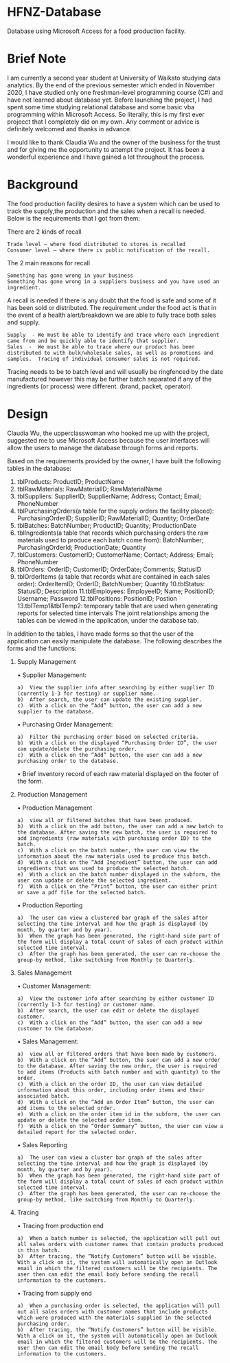 # HFNZ-Database
Database using Microsoft Access for a food production facility.

# Brief Note
I am currently a second year student at University of Waikato studying data analytics.
By the end of the previous semester which ended in November 2020, I have studied only one freshman-level programming course (C#) and have not learned about database yet. 
Before launching the project, I had spent some time studying relational database and some basic vba programming within Microsoft Access. 
So literally, this is my first ever projecct that I completely did on my own. Any comment or advice is definitely welcomed and thanks in advance.

I would like to thank Claudia Wu and the owner of the business for the trust and for giving me the opportunity to attempt the project. It has been a wonderful experience and
I have gained a lot throughout the process.

# Background
The food production facility desires to have a system which can be used to track the supply,the production and the sales when a recall is needed. Below is the requirements that I got from them:

There are 2 kinds of recall

    Trade level – where food distributed to stores is recalled
    Consumer level – where there is public notification of the recall.

The 2 main reasons for recall

    Something has gone wrong in your business
    Something has gone wrong in a suppliers business and you have used an ingredient.

A recall is needed if there is any doubt that the food is safe and some of it has  been sold or distributed.
The requirement under the food act is that in the event of a health alert/breakdown we are able to fully trace both sales and supply.

    Supply  - We must be able to identify and trace where each ingredient came from and be quickly able to identify that supplier.
    Sales  -  We must be able to trace where our product has been distributed to with bulk/wholesale sales, as well as promotions and samples.  Tracing of individual consumer sales is not required.
Tracing needs to be to batch level and will usually be ringfenced by the date manufactured however this may be further batch separated if any of the ingredients (or process) were different. (brand, packet, operator).

# Design
Claudia Wu, the upperclasswoman who hooked me up with the project, suggested me to use Microsoft Access because the user interfaces will allow the users to manage the database through forms and reports. 

Based on the requirements provided by the owner, I have built the following tables in the database: 
  1. tblProducts: ProductID; ProductName
  2. tblRawMaterials: RawMaterialID; RawMaterialName
  3. tblSuppliers: SupplierID; SupplierName; Address; Contact; Email; PhoneNumber
  4. tblPurchasingOrders(a table for the supply orders the facility placed): PurchasingOrderID; SupplierID; RawMaterialID; Quantity; OrderDate
  5. tblBatches: BatchNumber; ProductID; Quantity; ProductionDate
  6. tblIngredients(a table that records which purchasing orders the raw materials used to produce each batch come from): BatchNumber; PurchasingOrderId; ProductionDate; Quantity
  7. tblCustomers: CustomerID; CustomerName; Contact; Address; Email; PhoneNumber
  8. tblOrders: OrderID; CustomerID; OrderDate; Comments; StatusID
  9. tblOrderItems (a table that records what are contained in each sales order): OrderItemID; OrderID; BatchNumber; Quantity
  10.tblStatus: StatusID; Description
  11.tblEmployees: EmployeeID; Name; PositionID; Username; Password
  12.tblPositions: PositionID; Postion
  13.tblTemp1&tblTemp2: temporary table that are used when generating reports for selected time intervals
  The joint relationships among the tables can be viewed in the application, under the database tab. 
  
In addition to the tables, I have made forms so that the user of the application can easily manipulate the database. The following describes the forms and the functions: 
 
 1.	Supply Management
 
    •	Supplier Management: 
    
        a)	View the supplier info after searching by either supplier ID (currently 1-3 for testing) or supplier name.
        b)	After search, the user can update the existing supplier.
        c)	With a click on the “Add” button, the user can add a new supplier to the database.
        
    • Purchasing Order Management: 
    
        a)	Filter the purchasing order based on selected criteria.
        b)	With a click on the displayed “Purchasing Order ID”, the user can update/delete the purchasing order. 
        c)	With a click on the “Add” button, the user can add a new purchasing order to the database.
    •	Brief inventory record of each raw material displayed on the footer of the form.

2.	Production Management

    •	Production Management
    
        a)	view all or filtered batches that have been produced.
        b)	With a click on the add button, the user can add a new batch to the database. After saving the new batch, the user is required to add ingredients (raw materials with purchasing order ID) to the batch. 
        c)	With a click on the batch number, the user can view the information about the raw materials used to produce this batch.
        d)	With a click on the “Add Ingredient” button, the user can add ingredients that was used to produce the selected batch.
        e)	With a click on the batch number displayed in the subform, the user can update or delete the selected ingredient.
        f)	With a click on the “Print” button, the user can either print or save a pdf file for the selected batch.
    •	Production Reporting
    
        a)	The user can view a clustered bar graph of the sales after selecting the time interval and how the graph is displayed (by month, by quarter and by year).
        b)	When the graph has been generated, the right-hand side part of the form will display a total count of sales of each product within selected time interval.
        c)	After the graph has been generated, the user can re-choose the group-by method, like switching from Monthly to Quarterly.

3.	Sales Management

      • Customer Management: 
      
        a)	View the customer info after searching by either customer ID (currently 1-3 for testing) or customer name.
        b)	After search, the user can edit or delete the displayed customer.
        c)	With a click on the “Add” button, the user can add a new customer to the database. 
        
      •	Sales Management: 
      
        a)	view all or filtered orders that have been made by customers.
        b)	With a click on the “Add” button, the suer can add a new order to the database. After saving the new order, the user is required to add items (Products with batch number and with quantity) to the order.
        c)	With a click on the order ID, the user can view detailed information about this order, including order items and their associated batch. 
        d)	With a click on the “Add an Order Item” button, the user can add items to the selected order.
        e)	With a click on the order item id in the subform, the user can update or delete the selected order item. 
        f)	With a click on the “Order Summary” button, the user can view a detailed report for the selected order.
        
      •	Sales Reporting
      
        a)	The user can view a cluster bar graph of the sales after selecting the time interval and how the graph is displayed (by month, by quarter and by year).
        b)	When the graph has been generated, the right-hand side part of the form will display a total count of sales of each product within selected time interval.
        c)	After the graph has been generated, the user can re-choose the group-by method, like switching from Monthly to Quarterly.

4.	Tracing

      •	Tracing from production end
      
        a)	When a batch number is selected, the application will pull out all sales orders with customer names that contain products produced in this batch.
        b)	After tracing, the “Notify Customers” button will be visible. With a click on it, the system will automatically open an Outlook email in which the filtered customers will be the recipients. The user then can edit the email body before sending the recall information to the customers.
        
      •	Tracing from supply end
      
        a)	When a purchasing order is selected, the application will pull out all sales orders with customer names that include products which were produced with the materials supplied in the selected purchasing order.
        b)	After tracing, the “Notify Customers” button will be visible. With a click on it, the system will automatically open an Outlook email in which the filtered customers will be the recipients. The user then can edit the email body before sending the recall information to the customers.

  

